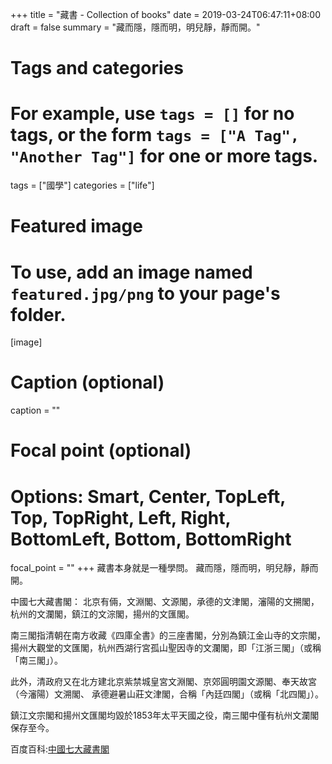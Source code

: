+++
title = "藏書 - Collection of books"
date = 2019-03-24T06:47:11+08:00
draft = false
summary = "藏而隱，隱而明，明兒靜，靜而開。"

# Tags and categories
# For example, use `tags = []` for no tags, or the form `tags = ["A Tag", "Another Tag"]` for one or more tags.
tags = ["國學"]
categories = ["life"]

# Featured image
# To use, add an image named `featured.jpg/png` to your page's folder. 
[image]
  # Caption (optional)
  caption = ""

  # Focal point (optional)
  # Options: Smart, Center, TopLeft, Top, TopRight, Left, Right, BottomLeft, Bottom, BottomRight
  focal_point = ""
+++
藏書本身就是一種學問。
藏而隱，隱而明，明兒靜，靜而開。

中國七大藏書閣：
北京有倆，文淵閣、文源閣，承德的文津閣，瀋陽的文搠閣，杭州的文瀾閣，鎮江的文淙閣，揚州的文匯閣。

南三閣指清朝在南方收藏《四庫全書》的三座書閣，分別為鎮江金山寺的文宗閣，
揚州大觀堂的文匯閣，杭州西湖行宮孤山聖因寺的文瀾閣，即「江浙三閣」（或稱「南三閣」）。

此外，清政府又在北方建北京紫禁城皇宮文淵閣、京郊圓明園文源閣、奉天故宮（今瀋陽）文溯閣、 承德避暑山莊文津閣，合稱「內廷四閣」（或稱「北四閣」）。

鎮江文宗閣和揚州文匯閣均毀於1853年太平天國之役，南三閣中僅有杭州文瀾閣保存至今。

百度百科:[中國七大藏書閣](https://baike.baidu.com/item/%E4%B8%AD%E5%9B%BD%E4%B8%83%E5%A4%A7%E8%97%8F%E4%B9%A6%E6%A5%BC)


